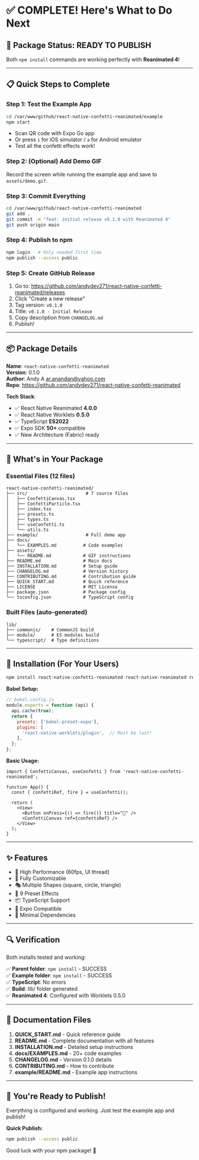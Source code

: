# ✅ COMPLETE! Here's What to Do Next

## 🎉 Package Status: READY TO PUBLISH

Both `npm install` commands are working perfectly with **Reanimated 4**!

---

## 📋 Quick Steps to Complete

### Step 1: Test the Example App
```bash
cd /var/www/github/react-native-confetti-reanimated/example
npm start
```
- Scan QR code with Expo Go app
- Or press `i` for iOS simulator / `a` for Android emulator
- Test all the confetti effects work!

### Step 2: (Optional) Add Demo GIF
Record the screen while running the example app and save to `assets/demo.gif`.

### Step 3: Commit Everything
```bash
cd /var/www/github/react-native-confetti-reanimated
git add .
git commit -m "feat: initial release v0.1.0 with Reanimated 4"
git push origin main
```

### Step 4: Publish to npm
```bash
npm login   # Only needed first time
npm publish --access public
```

### Step 5: Create GitHub Release
1. Go to: https://github.com/andydev271/react-native-confetti-reanimated/releases
2. Click "Create a new release"
3. Tag version: `v0.1.0`
4. Title: `v0.1.0 - Initial Release`
5. Copy description from `CHANGELOG.md`
6. Publish!

---

## 📦 Package Details

**Name**: `react-native-confetti-reanimated`  
**Version**: 0.1.0  
**Author**: Andy A <ar.anandan@yahoo.com>  
**Repo**: https://github.com/andydev271/react-native-confetti-reanimated

**Tech Stack**:
- ✅ React Native Reanimated **4.0.0**
- ✅ React Native Worklets **0.5.0**
- ✅ TypeScript **ES2022**
- ✅ Expo SDK **50+** compatible
- ✅ New Architecture (Fabric) ready

---

## 📁 What's in Your Package

### Essential Files (12 files)
```
react-native-confetti-reanimated/
├── src/                      # 7 source files
│   ├── ConfettiCanvas.tsx
│   ├── ConfettiParticle.tsx
│   ├── index.tsx
│   ├── presets.ts
│   ├── types.ts
│   ├── useConfetti.ts
│   └── utils.ts
├── example/                  # Full demo app
├── docs/
│   └── EXAMPLES.md          # Code examples
├── assets/
│   └── README.md            # GIF instructions
├── README.md                # Main docs
├── INSTALLATION.md          # Setup guide
├── CHANGELOG.md             # Version history
├── CONTRIBUTING.md          # Contribution guide
├── QUICK_START.md           # Quick reference
├── LICENSE                  # MIT License
├── package.json             # Package config
└── tsconfig.json            # TypeScript config
```

### Built Files (auto-generated)
```
lib/
├── commonjs/    # CommonJS build
├── module/      # ES modules build
└── typescript/  # Type definitions
```

---

## 🎯 Installation (For Your Users)

```bash
npm install react-native-confetti-reanimated react-native-reanimated react-native-worklets
```

**Babel Setup:**
```javascript
// babel.config.js
module.exports = function (api) {
  api.cache(true);
  return {
    presets: ['babel-preset-expo'],
    plugins: [
      'react-native-worklets/plugin',  // Must be last!
    ],
  };
};
```

**Basic Usage:**
```tsx
import { ConfettiCanvas, useConfetti } from 'react-native-confetti-reanimated';

function App() {
  const { confettiRef, fire } = useConfetti();

  return (
    <View>
      <Button onPress={() => fire()} title="🎉" />
      <ConfettiCanvas ref={confettiRef} />
    </View>
  );
}
```

---

## ✨ Features

- 🚀 High Performance (60fps, UI thread)
- 🎨 Fully Customizable
- 🎭 Multiple Shapes (square, circle, triangle)
- 🎯 9 Preset Effects
- 📦 TypeScript Support
- 📱 Expo Compatible
- 🔧 Minimal Dependencies

---

## 🔍 Verification

Both installs tested and working:

✅ **Parent folder**: `npm install` - SUCCESS  
✅ **Example folder**: `npm install` - SUCCESS  
✅ **TypeScript**: No errors  
✅ **Build**: lib/ folder generated  
✅ **Reanimated 4**: Configured with Worklets 0.5.0  

---

## 📖 Documentation Files

1. **QUICK_START.md** - Quick reference guide
2. **README.md** - Complete documentation with all features
3. **INSTALLATION.md** - Detailed setup instructions
4. **docs/EXAMPLES.md** - 20+ code examples
5. **CHANGELOG.md** - Version 0.1.0 details
6. **CONTRIBUTING.md** - How to contribute
7. **example/README.md** - Example app instructions

---

## 🎊 You're Ready to Publish!

Everything is configured and working. Just test the example app and publish!

**Quick Publish:**
```bash
npm publish --access public
```

Good luck with your npm package! 🚀

